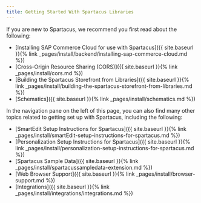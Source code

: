 ```yaml
---
title: Getting Started With Spartacus Libraries
---
```


If you are new to Spartacus, we recommend you first read about the following:

- [Installing SAP Commerce Cloud for use with Spartacus]({{ site.baseurl }}{% link _pages/install/backend/installing-sap-commerce-cloud.md %})
- [Cross-Origin Resource Sharing (CORS)]({{ site.baseurl }}{% link _pages/install/cors.md %})
- [Building the Spartacus Storefront from Libraries]({{ site.baseurl }}{% link _pages/install/building-the-spartacus-storefront-from-libraries.md %})
- [Schematics]({{ site.baseurl }}{% link _pages/install/schematics.md %})

In the navigation pane on the left of this page, you can also find many other topics related to getting set up with Spartacus, including the following:

- [SmartEdit Setup Instructions for Spartacus]({{ site.baseurl }}{% link _pages/install/smartEdit-setup-instructions-for-spartacus.md %})
- [Personalization Setup Instructions for Spartacus]({{ site.baseurl }}{% link _pages/install/personalization-setup-instructions-for-spartacus.md %})
- [Spartacus Sample Data]({{ site.baseurl }}{% link _pages/install/spartacussampledata-extension.md %})
- [Web Browser Support]({{ site.baseurl }}{% link _pages/install/browser-support.md %})
- [Integrations]({{ site.baseurl }}{% link _pages/install/integrations/integrations.md %})
